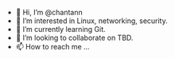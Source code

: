 - 👋 Hi, I’m @chantann
- 👀 I’m interested in Linux, networking, security.
- 🌱 I’m currently learning Git.
- 💞️ I’m looking to collaborate on TBD.
- 📫 How to reach me ...

<!---
chantann/chantann is a ✨ special ✨ repository because its `README.md` (this file) appears on your GitHub profile.
You can click the Preview link to take a look at your changes.
--->
